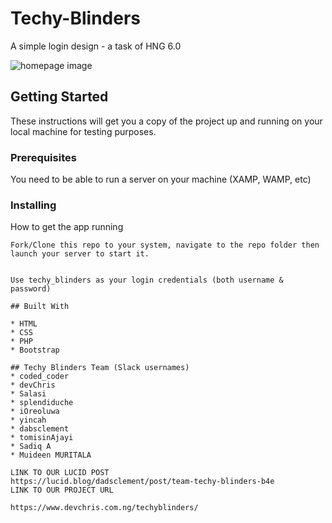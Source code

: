 # Techy-Blinders

A simple login design - a task of HNG 6.0

![homepage image](https://res.cloudinary.com/sastech/image/upload/v1568644461/Screenshot_from_2019-09-16_15-33-08_ssewuj.png)

## Getting Started

These instructions will get you a copy of the project up and running on your local machine for testing purposes.

### Prerequisites

You need to be able to run a server on your machine (XAMP, WAMP, etc)

### Installing

How to get the app running

```
Fork/Clone this repo to your system, navigate to the repo folder then launch your server to start it.
```

```

Use techy_blinders as your login credentials (both username & password)
```
```
## Built With

* HTML
* CSS
* PHP
* Bootstrap
```
```
## Techy Blinders Team (Slack usernames)
* coded_coder
* devChris
* Salasi
* splendiduche
* iOreoluwa
* yincah
* dabsclement
* tomisinAjayi
* Sadiq A
* Muideen MURITALA

LINK TO OUR LUCID POST
https://lucid.blog/dadsclement/post/team-techy-blinders-b4e
LINK TO OUR PROJECT URL

https://www.devchris.com.ng/techyblinders/



